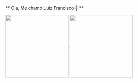 ** Ola, Me chamo Luiz Francisco 👋 **


<a href="https://github.com/luizfranciscodev/github-readme-stats">
  <img height=200 align="center" src="https://github-readme-stats.vercel.app/api?username=luizfranciscodev&theme=dark&show_icons=true" />
</a>
<a href="https://github.com/luizfranciscodev/convoychat">
  <img height=200 align="center" src="https://github-readme-stats.vercel.app/api/top-langs?username=luizfranciscodev&layout=compact&langs_count=8&card_width=320&theme=dark" />
</a>

<!--
**luizfranciscodev/luizfranciscodev** is a ✨ _special_ ✨ repository because its `README.md` (this file) appears on your GitHub profile.

Here are some ideas to get you started:

- 🔭 I’m currently working on ...
- 🌱 I’m currently learning ...
- 👯 I’m looking to collaborate on ...
- 🤔 I’m looking for help with ...
- 💬 Ask me about ...
- 📫 How to reach me: ...
- 😄 Pronouns: ...
- ⚡ Fun fact: ...
-->
